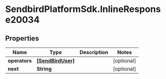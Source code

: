 # SendbirdPlatformSdk.InlineResponse20034

## Properties

Name | Type | Description | Notes
------------ | ------------- | ------------- | -------------
**operators** | [**[SendBirdUser]**](SendBirdUser.md) |  | [optional] 
**next** | **String** |  | [optional] 


